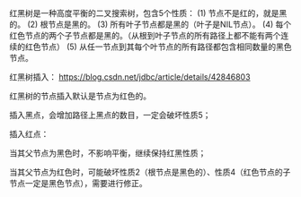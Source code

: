 红黑树是一种高度平衡的二叉搜索树，包含5个性质：
(1) 节点不是红的，就是黑的。
(2) 根节点是黑的。
(3) 所有叶子节点都是黑的（叶子是NIL节点）。
(4) 每个红色节点的两个子节点都是黑的。（从根到叶子节点的所有路径上都不能有两个连续的红色节点）
(5) 从任一节点到其每个叶节点的所有路径都包含相同数量的黑色节点。


红黑树插入：
https://blog.csdn.net/jdbc/article/details/42846803


红黑树的节点插入默认是节点为红色的。

插入黑点，会增加路径上黑点的数目，一定会破坏性质5；


插入红点：

当其父节点为黑色时，不影响平衡，继续保持红黑性质；

当其父节点为红色时，可能破坏性质2（根节点是黑色的）、性质4（红色节点的子节点一定是黑色节点），需要进行修正。
